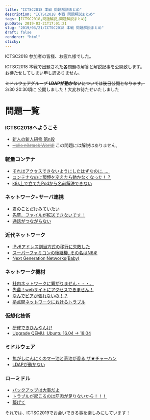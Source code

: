```yaml
---
title: "ICTSC2018 本戦 問題解説まとめ"
description: "ICTSC2018 本戦 問題解説まとめ"
tags: [ICTSC2018,問題解説,問題解説まとめ]
pubDate: 2019-03-21T17:01:21
slug: "2019/03/21/ICTSC2018 本戦 問題解説まとめ"
draft: false
renderer: "html"
sticky: 
---
```


<p>ICTSC2018 参加者の皆様、お疲れ様でした。</p>
<p>ICTSC2018 本戦で出題された各問題の解答と解説記事を公開致します。<br />
お待たせしてしまい申し訳ありません。</p>
<p><del>ミドルウェアグループ <strong>LDAPが動かない</strong>については後日公開となります。<br />
</del>3/30 20:30頃に 公開しました！大変お待たせいたしました</p>
<h1>問題一覧</h1>
<h3>ICTSC2018へようこそ</h3>
<ul>
<li><a href="https://blog.icttoracon.net/2019/03/21/ictsc2018-f-09/">新人の新人研修 第n段</a></li>
<li><a style="color: gray;" href="#"><del>Hello n0stack World!</del></a>&nbsp;この問題には解説はありません。</li>
</ul>
<h3>軽量コンテナ</h3>
<ul>
<li><a href="https://blog.icttoracon.net/2019/03/21/ictsc2018-f-20/">それはアクセスできないようにしたはずなのに……</a></li>
<li><a href="https://blog.icttoracon.net/2019/03/21/ictsc2018-f-22/">コンテナなのに環境を変えたら動かなくなった！？</a></li>
<li><a href="https://blog.icttoracon.net/2019/03/21/ictsc2018-f-13/">k8s上で立てたPodから名前解決できない</a></li>
</ul>
<h3>ネットワーク+サーバ連携</h3>
<ul>
<li><a href="https://blog.icttoracon.net/2019/03/21/ictsc2018-f-02/">君のことだけみていたい</a></li>
<li><a href="https://blog.icttoracon.net/2019/03/21/ictsc2018-f-07/">先輩、ファイルが転送できないです！</a></li>
<li><a href="https://blog.icttoracon.net/2019/03/21/ictsc2018-f-08/">通話がつながらない</a></li>
</ul>
<h3>近代ネットワーク</h3>
<ul>
<li><a href="https://blog.icttoracon.net/2019/03/21/ictsc2018-f-10/">IPv6アドレス割当方式の移行に失敗した</a></li>
<li><a href="https://blog.icttoracon.net/2019/03/21/ictsc2018-f-03/">スーパーファミコンの後継機, その名はN64!</a></li>
<li><a href="https://blog.icttoracon.net/2019/03/21/ictsc2018-f-12/">Next Generation Networks(Baby)</a></li>
</ul>
<h3>ネットワーク機材</h3>
<ul>
<li><a href="https://blog.icttoracon.net/2019/03/21/ictsc2018-f-23/">社内ネットワークに繋がりません・・・。</a></li>
<li><a href="https://blog.icttoracon.net/2019/03/21/ictsc2018-f-15/">先輩！webサイトにアクセスできません！</a></li>
<li><a href="https://blog.icttoracon.net/2019/03/21/ictsc2018-f-17/">なんでピアが張れないの！？</a></li>
<li><a href="https://blog.icttoracon.net/2019/03/21/ictsc2018-f-04/">拠点間ネットワークにおけるトラブル</a></li>
</ul>
<h3>仮想化技術</h3>
<ul>
<li><a href="https://blog.icttoracon.net/2019/03/21/ictsc2018-f-05/">研修できひんやんけ!</a></li>
<li><a href="https://blog.icttoracon.net/2019/03/21/ictsc2018-f-11/">Upgrade QEMU; Ubuntu 16.04 -&gt; 18.04</a></li>
</ul>
<h3>ミドルウェア</h3>
<ul>
<li><a href="https://blog.icttoracon.net/2019/03/21/ictsc2018-f-06/">焦がしにんにくのマー油と葱油が香る ザ★チャーハン</a></li>
<li><a href="https://blog.icttoracon.net/2019/03/21/ictsc2018-f-14/">LDAPが動かない</a></li>
</ul>
<h3>ローミドル</h3>
<ul>
<li><a href="https://blog.icttoracon.net/2019/03/21/ictsc2018-f-18/">バックアップは大事だよ</a></li>
<li><a href="https://blog.icttoracon.net/2019/03/21/ictsc2018-f-16/">トラブルが起こるのは筋肉が足りないから！！！</a></li>
<li><a href="https://blog.icttoracon.net/2019/03/21/ictsc2018-f-19/">繋げて</a></li>
</ul>
<p>それでは、ICTSC2019でお会いできる事を楽しみにしています！</p>

